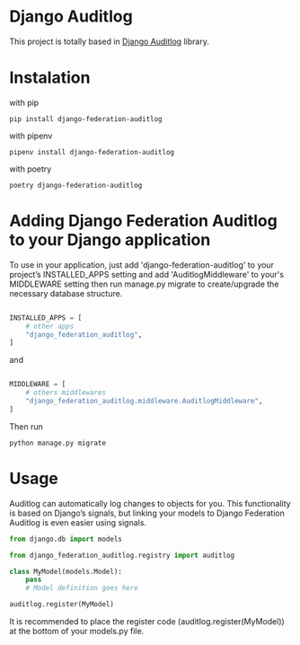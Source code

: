 # Django Auditlog
This project is totally based in [Django Auditlog](https://github.com/jazzband/django-auditlog/tree/master) library.

# Instalation

with pip

```shell
pip install django-federation-auditlog
```

with pipenv

```shell
pipenv install django-federation-auditlog
```

with poetry

```shell
poetry django-federation-auditlog
```

# Adding Django Federation Auditlog to your Django application

To use in your application, just add 'django-federation-auditlog' to your project’s INSTALLED_APPS setting and add 'AuditlogMiddleware' to your's MIDDLEWARE setting then run manage.py migrate to create/upgrade the necessary database structure.

```python

INSTALLED_APPS = [
    # other apps
    "django_federation_auditlog",
]
```

and 

```python

MIDDLEWARE = [
    # others middlewares
    "django_federation_auditlog.middleware.AuditlogMiddleware",
]
```

Then run

```
python manage.py migrate
```

# Usage

Auditlog can automatically log changes to objects for you. This functionality is based on Django’s signals, but linking your models to Django Federation Auditlog is even easier using signals.

```python
from django.db import models

from django_federation_auditlog.registry import auditlog

class MyModel(models.Model):
    pass
    # Model definition goes here

auditlog.register(MyModel)
```

It is recommended to place the register code (auditlog.register(MyModel)) at the bottom of your models.py file.